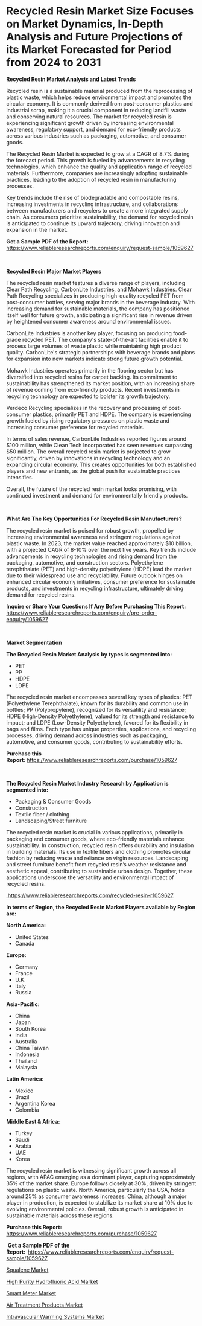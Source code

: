 <p><h1>Recycled Resin Market Size Focuses on Market Dynamics, In-Depth Analysis and Future Projections of its Market Forecasted for Period from 2024 to 2031</h1></p><p><strong>Recycled Resin Market Analysis and Latest Trends</strong></p>
<p><p>Recycled resin is a sustainable material produced from the reprocessing of plastic waste, which helps reduce environmental impact and promotes the circular economy. It is commonly derived from post-consumer plastics and industrial scrap, making it a crucial component in reducing landfill waste and conserving natural resources. The market for recycled resin is experiencing significant growth driven by increasing environmental awareness, regulatory support, and demand for eco-friendly products across various industries such as packaging, automotive, and consumer goods.</p><p>The Recycled Resin Market is expected to grow at a CAGR of 8.7% during the forecast period. This growth is fueled by advancements in recycling technologies, which enhance the quality and application range of recycled materials. Furthermore, companies are increasingly adopting sustainable practices, leading to the adoption of recycled resin in manufacturing processes. </p><p>Key trends include the rise of biodegradable and compostable resins, increasing investments in recycling infrastructure, and collaborations between manufacturers and recyclers to create a more integrated supply chain. As consumers prioritize sustainability, the demand for recycled resin is anticipated to continue its upward trajectory, driving innovation and expansion in the market.</p></p>
<p><strong>Get a Sample PDF of the Report:&nbsp;</strong> <a href="https://www.reliableresearchreports.com/enquiry/request-sample/1059627?utm_campaign=116&utm_medium=2&utm_source=Github&utm_content=ia&utm_term=17112024&utm_id=recycled-resin">https://www.reliableresearchreports.com/enquiry/request-sample/1059627</a></p>
<p>&nbsp;</p>
<p><strong>Recycled Resin Major Market Players</strong></p>
<p><p>The recycled resin market features a diverse range of players, including Clear Path Recycling, CarbonLite Industries, and Mohawk Industries. Clear Path Recycling specializes in producing high-quality recycled PET from post-consumer bottles, serving major brands in the beverage industry. With increasing demand for sustainable materials, the company has positioned itself well for future growth, anticipating a significant rise in revenue driven by heightened consumer awareness around environmental issues.</p><p>CarbonLite Industries is another key player, focusing on producing food-grade recycled PET. The company's state-of-the-art facilities enable it to process large volumes of waste plastic while maintaining high product quality. CarbonLite's strategic partnerships with beverage brands and plans for expansion into new markets indicate strong future growth potential.</p><p>Mohawk Industries operates primarily in the flooring sector but has diversified into recycled resins for carpet backing. Its commitment to sustainability has strengthened its market position, with an increasing share of revenue coming from eco-friendly products. Recent investments in recycling technology are expected to bolster its growth trajectory.</p><p>Verdeco Recycling specializes in the recovery and processing of post-consumer plastics, primarily PET and HDPE. The company is experiencing growth fueled by rising regulatory pressures on plastic waste and increasing consumer preference for recycled materials.</p><p>In terms of sales revenue, CarbonLite Industries reported figures around $100 million, while Clean Tech Incorporated has seen revenues surpassing $50 million. The overall recycled resin market is projected to grow significantly, driven by innovations in recycling technology and an expanding circular economy. This creates opportunities for both established players and new entrants, as the global push for sustainable practices intensifies. </p><p>Overall, the future of the recycled resin market looks promising, with continued investment and demand for environmentally friendly products.</p></p>
<p>&nbsp;</p>
<p><strong>What Are The Key Opportunities For Recycled Resin Manufacturers?</strong></p>
<p><p>The recycled resin market is poised for robust growth, propelled by increasing environmental awareness and stringent regulations against plastic waste. In 2023, the market value reached approximately $10 billion, with a projected CAGR of 8-10% over the next five years. Key trends include advancements in recycling technologies and rising demand from the packaging, automotive, and construction sectors. Polyethylene terephthalate (PET) and high-density polyethylene (HDPE) lead the market due to their widespread use and recyclability. Future outlook hinges on enhanced circular economy initiatives, consumer preference for sustainable products, and investments in recycling infrastructure, ultimately driving demand for recycled resins.</p></p>
<p><strong>Inquire or Share Your Questions If Any Before Purchasing This Report:</strong> <a href="https://www.reliableresearchreports.com/enquiry/pre-order-enquiry/1059627?utm_campaign=116&utm_medium=2&utm_source=Github&utm_content=ia&utm_term=17112024&utm_id=recycled-resin">https://www.reliableresearchreports.com/enquiry/pre-order-enquiry/1059627</a></p>
<p>&nbsp;</p>
<p><strong>Market Segmentation</strong></p>
<p><strong>The Recycled Resin Market Analysis by types is segmented into:</strong></p>
<p><ul><li>PET</li><li>PP</li><li>HDPE</li><li>LDPE</li></ul></p>
<p><p>The recycled resin market encompasses several key types of plastics: PET (Polyethylene Terephthalate), known for its durability and common use in bottles; PP (Polypropylene), recognized for its versatility and resistance; HDPE (High-Density Polyethylene), valued for its strength and resistance to impact; and LDPE (Low-Density Polyethylene), favored for its flexibility in bags and films. Each type has unique properties, applications, and recycling processes, driving demand across industries such as packaging, automotive, and consumer goods, contributing to sustainability efforts.</p></p>
<p><strong>Purchase this Report:&nbsp;</strong><a href="https://www.reliableresearchreports.com/purchase/1059627?utm_campaign=116&utm_medium=2&utm_source=Github&utm_content=ia&utm_term=17112024&utm_id=recycled-resin">https://www.reliableresearchreports.com/purchase/1059627</a></p>
<p>&nbsp;</p>
<p><strong>The Recycled Resin Market Industry Research by Application is segmented into:</strong></p>
<p><ul><li>Packaging & Consumer Goods</li><li>Construction</li><li>Textile fiber / clothing</li><li>Landscaping/Street furniture</li></ul></p>
<p><p>The recycled resin market is crucial in various applications, primarily in packaging and consumer goods, where eco-friendly materials enhance sustainability. In construction, recycled resin offers durability and insulation in building materials. Its use in textile fibers and clothing promotes circular fashion by reducing waste and reliance on virgin resources. Landscaping and street furniture benefit from recycled resin’s weather resistance and aesthetic appeal, contributing to sustainable urban design. Together, these applications underscore the versatility and environmental impact of recycled resins.</p></p>
<p><a href="https://www.reliableresearchreports.com/recycled-resin-r1059627?utm_campaign=116&utm_medium=2&utm_source=Github&utm_content=ia&utm_term=17112024&utm_id=recycled-resin">&nbsp;https://www.reliableresearchreports.com/recycled-resin-r1059627</a></p>
<p><strong>In terms of Region, the Recycled Resin Market Players available by Region are:</strong></p>
<p>
    <p> <strong> North America: </strong>
        <ul>
            <li>United States</li>
            <li>Canada</li>
        </ul>
        </p> 
    <p> <strong> Europe: </strong>
        <ul>
            <li>Germany</li>
            <li>France</li>
            <li>U.K.</li>
            <li>Italy</li>
            <li>Russia</li>
        </ul>
        </p> 
    <p> <strong> Asia-Pacific: </strong>
        <ul>
            <li>China</li>
            <li>Japan</li>
            <li>South Korea</li>
            <li>India</li>
            <li>Australia</li>
            <li>China Taiwan</li>
            <li>Indonesia</li>
            <li>Thailand</li>
            <li>Malaysia</li>
        </ul>
        </p> 
    <p> <strong> Latin America: </strong>
        <ul>
            <li>Mexico</li>
            <li>Brazil</li>
            <li>Argentina Korea</li>
            <li>Colombia</li>
        </ul>
        </p> 
    <p> <strong> Middle East & Africa: </strong>
        <ul>
            <li>Turkey</li>
            <li>Saudi</li>
            <li>Arabia</li>
            <li>UAE</li>
            <li>Korea</li>
        </ul>
    </p>
    </p>
<p><p>The recycled resin market is witnessing significant growth across all regions, with APAC emerging as a dominant player, capturing approximately 35% of the market share. Europe follows closely at 30%, driven by stringent regulations on plastic waste. North America, particularly the USA, holds around 25% as consumer awareness increases. China, although a major player in production, is expected to stabilize its market share at 10% due to evolving environmental policies. Overall, robust growth is anticipated in sustainable materials across these regions.</p></p>
<p><strong>Purchase this Report: </strong><a href="https://www.reliableresearchreports.com/purchase/1059627?utm_campaign=116&utm_medium=2&utm_source=Github&utm_content=ia&utm_term=17112024&utm_id=recycled-resin">https://www.reliableresearchreports.com/purchase/1059627</a></p>
<p>&nbsp;<strong>Get a Sample PDF of the Report:&nbsp;&nbsp;</strong><a href="https://www.reliableresearchreports.com/enquiry/request-sample/1059627?utm_campaign=116&utm_medium=2&utm_source=Github&utm_content=ia&utm_term=17112024&utm_id=recycled-resin">https://www.reliableresearchreports.com/enquiry/request-sample/1059627</a></p>
<p><strong></strong></p>
<p><p><a href="https://github.com/yoshih12/Market-Research-Report-List-4/blob/main/squalene-market.md?utm_campaign=116&utm_medium=2&utm_source=Github&utm_content=ia&utm_term=17112024&utm_id=recycled-resin">Squalene Market</a></p><p><a href="https://issuu.com/reportprime-2/docs/high-purity-hydrofluoric-acid-marke_375bb11d56aae5?utm_campaign=116&utm_medium=2&utm_source=Github&utm_content=ia&utm_term=17112024&utm_id=recycled-resin">High Purity Hydrofluoric Acid Market</a></p><p><a href="https://www.linkedin.com/pulse/regional-adaptations-global-smart-meter-market-trends-overview-tmkqc?utm_campaign=116&utm_medium=2&utm_source=Github&utm_content=ia&utm_term=17112024&utm_id=recycled-resin">Smart Meter Market</a></p><p><a href="https://www.linkedin.com/pulse/air-treatment-products-ecosystem-mapping-innovation-value-chains-avc0c?utm_campaign=116&utm_medium=2&utm_source=Github&utm_content=ia&utm_term=17112024&utm_id=recycled-resin">Air Treatment Products Market</a></p><p><a href="https://github.com/ryanbell8967/Market-Research-Report-List-1/blob/main/intravascular-warming-systems-market.md?utm_campaign=116&utm_medium=2&utm_source=Github&utm_content=ia&utm_term=17112024&utm_id=recycled-resin">Intravascular Warming Systems Market</a></p></p>